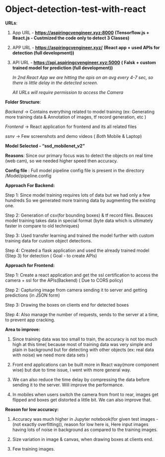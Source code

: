 # Object-detection-test-with-react

**URLs**:

1. App URL - **https://aspiringcvengineer.xyz:8000** **(Tensorflow.js + React.js - Custmized the code only to detect 3 Classes)**

2. APP URL - **https://aspiringcvengineer.xyz/** **(React app + used APIs for detection (full development))**
 
3. API URL - **https://api.aspiringcvengineer.xyz:5000** **( Falsk + custom trained model for prediction (full development))**

	*In 2nd React App we are hitting the apis on an avg every 4-7 sec, so there is little delay in the detected screen.*

	*All URLs will require permission to access the Camera*


**Folder Structure**:

*Backend* -> Contains everything related to model training (ex: Generating more training data &
		Annotation of images, tf record generation, etc )

*Frontend* -> React application for frontend  and  its all related files

*ssnv* -> Few screenshots and demo videos ( *Both* Mobile & Laptop)



**Model Selected  - “ssd_mobilenet_v2”**

**Reasons**: Since our primary focus was to detect the objects on real time (web cam), so we needed higher speed then accuracy.

**Config file** : Full model pipeline config file is present in the directory /Model/pipeline.config



**Approach For Backend:**

Step 1: Since model training requires lots of data but we had only a few hundreds So we generated more training data by augmenting the existing one.

Step 2: Generation of csv(for bounding boxes) & tf record files. Beauces model training takes data in special format (byte data which is ultimately  faster in compare to old techniques) 

Step 3: Used transfer learning and trained the model further with custom training data for custom object detections.

Step 4: Created a flask application and used the already trained model (Step 3) for detection ( Goal - to create APIs)



**Approach for Frontend:**

Step 1: Create a react application and get the ssl certification to access the camera + ssl for the APIs(Backend) ( Due to CORS policy)

Step 2: Capturing image from camera sending it to server and getting predictions (in JSON form)

Step 3: Drawing the boxes on clients end for detected boxes

Step 4: Also manage the number of requests, sends to the server at a time, to prevent app cracking. 



**Area to improve:**

1. Since training data was too small to train, the accuracy is not too much high at this time( because most of training data was very simple and plain in background but for detecting with other objects (ex: real data with noise) we need more data sets )

3. Front end applications can be built more in React way(more component wise) but due to time issue, i went with more general way. 

4. We can also reduce the time delay by compressing the data before sending it to the server. Will improve the performance.

5. In mobiles when users switch the camera from front to rear, images get flipped and boxes get distorted a little bit. We can also improve that.



**Reason for low accuracy:**

1. Accuracy was much higher in Jupyter notebook(for given test images - (not exactly overfitting)), reason for low here is, Here input images having lots of noise in background as compared to the training images. 

2. Size variation in image & canvas, when drawing boxes at clients end.

3. Few training images.

